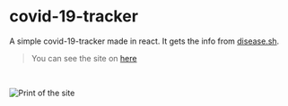 # covid-19-tracker

A simple covid-19-tracker made in react. It gets the info from <a href="https://disease.sh">disease.sh</a>.

> You can see the site on <a href="https://covid-19-tracker-bbb61.web.app/">here</a>
<br> 

<img src="https://i.imgur.com/gH6VanQ.png"
     alt="Print of the site">
